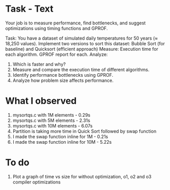# Task - Text

Your job is to measure performance, find bottlenecks, and suggest optimizations using timing functions and GPROF.

Task:
You have a dataset of simulated daily temperatures for 50 years (≈ 18,250 values).
Implement two versions to sort this dataset: Bubble Sort (for baseline) and Quicksort (efficient approach)
Measure: Execution time for each algorithm.
GPROF report for each.
Analyze:

1. Which is faster and why?
2. Measure and compare the execution time of different algorithms.
3. Identify performance bottlenecks using GPROF.
4. Analyze how problem size affects performance.

# What I observed

1. mysortqs.c with 1M elements - 0.29s
2. mysortqs.c with 5M elements - 2.31s
3. mysortqs.c with 10M elements - 6.07s
4. Partition is taking more time in Quick Sort followed by swap function
5. I made the swap function inline for 1M - 0.21s
6. I made the swap function inline for 10M - 5.22s

# To do

1. Plot a graph of time vs size for without optimization, o1, o2 and o3 compiler optimizations
